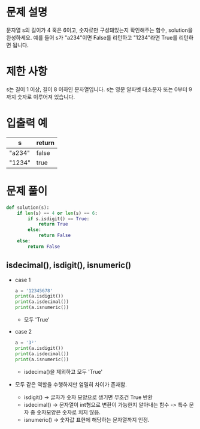 # 문제 설명
문자열 s의 길이가 4 혹은 6이고, 숫자로만 구성돼있는지 확인해주는 함수, solution을 완성하세요. 예를 들어 s가 "a234"이면 False를 리턴하고 "1234"라면 True를 리턴하면 됩니다.

# 제한 사항
s는 길이 1 이상, 길이 8 이하인 문자열입니다.
s는 영문 알파벳 대소문자 또는 0부터 9까지 숫자로 이루어져 있습니다.

# 입출력 예

|s|return|
|--|--|
|"a234"|false|
|"1234"|true|

# 문제 풀이

```python
def solution(s):
    if len(s) == 4 or len(s) == 6:
        if s.isdigit() == True:
            return True
        else:
            return False
    else:
        return False
```

## isdecimal(), isdigit(), isnumeric()

- case 1
    ```python
    a = '12345678'
    print(a.isdigit())
    print(a.isdecimal())
    print(a.isnumeric())
    ```
    - 모두 'True'

- case 2
    ```python
    a = '3²'
    print(a.isdigit())
    print(a.isdecimal())
    print(a.isnumeric())
    ```
    - isdecima()을 제외하고 모두 'True'

- 모두 같은 역할을 수행하지만 엄밀히 차이가 존재함.
    - isdigit() -> 글자가 숫자 모양으로 생기면 무조건 True 반환
    - isdecimal() -> 문자열이 int형으로 변환이 가능한지 알아내는 함수 -> 특수 문자 중 숫자모양은 숫자로 치지 않음.
    - isnumeric() -> 숫자값 표현에 해당하는 문자열까지 인정.